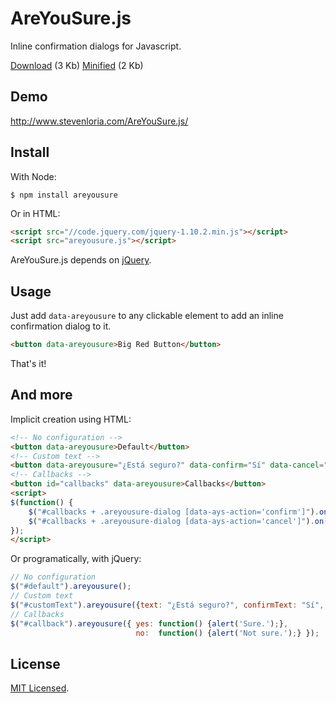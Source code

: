 # AreYouSure.js

Inline confirmation dialogs for Javascript.

[Download](https://raw.github.com/sloria/AreYouSure.js/master/areyousure.js) (3 Kb) [Minified](https://raw.github.com/sloria/AreYouSure.js/master/areyousure.min.js) (2 Kb)

## Demo

http://www.stevenloria.com/AreYouSure.js/

## Install

With Node:

```
$ npm install areyousure
```

Or in HTML:

```html
<script src="//code.jquery.com/jquery-1.10.2.min.js"></script>
<script src="areyousure.js"></script>
```

AreYouSure.js depends on [jQuery](http://jquery.com/).

## Usage

Just add `data-areyousure` to any clickable element to add an inline confirmation dialog to it.

```html
<button data-areyousure>Big Red Button</button>
```

That's it!

## And more

Implicit creation using HTML:

```html
<!-- No configuration -->
<button data-areyousure>Default</button>
<!-- Custom text -->
<button data-areyousure="¿Está seguro?" data-confirm="Sí" data-cancel="No">Custom Text</button>
<!-- Callbacks -->
<button id="callbacks" data-areyousure>Callbacks</button>
<script>
$(function() {
    $("#callbacks + .areyousure-dialog [data-ays-action='confirm']").on('click', function() {alert("Sure.");});
    $("#callbacks + .areyousure-dialog [data-ays-action='cancel']").on('click', function() {alert("Not sure.");});
});
</script>
```

Or programatically, with jQuery:

```javascript
// No configuration
$("#default").areyousure();
// Custom text
$("#customText").areyousure({text: "¿Está seguro?", confirmText: "Sí", cancelText: "No"});
// Callbacks
$("#callback").areyousure({ yes: function() {alert('Sure.');},
                            no:  function() {alert('Not sure.');} });
```

## License

[MIT Licensed](http://sloria.mit-license.org/).



